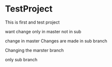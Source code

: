 # TestProject
This is first and test project


want change only in master not in sub

change in master
Changes are made in sub branch

Changing the marster branch 

only sub branch
